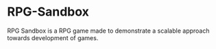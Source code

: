 # RPG-Sandbox
RPG Sandbox is a RPG game made to demonstrate a scalable approach towards development of games.
